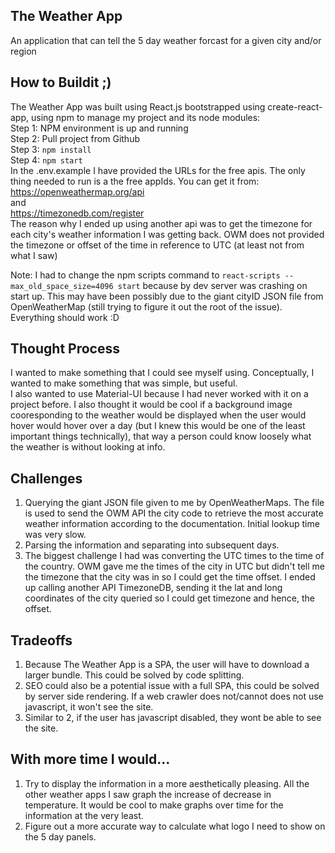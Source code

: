 ## The Weather App
  An application that can tell the 5 day weather forcast for a given city and/or region
## How to Buildit ;)
  The Weather App was built using React.js bootstrapped using create-react-app, using npm to manage my project and its node modules:<br/>
  Step 1: NPM environment is up and running<br/>
  Step 2: Pull project from Github<br/>
  Step 3: `npm install`<br/>
  Step 4: `npm start` <br/>
  In the .env.example I have provided the URLs for the free apis. The only thing needed to run is a the free appIds. You can get it from:<br/>https://openweathermap.org/api<br/>
and<br/>https://timezonedb.com/register<br/>
The reason why I ended up using another api was to get the timezone for each city's weather information I was getting back. OWM does not provided the timezone or offset of the time in reference to UTC (at least not from what I saw)<br/>

   Note: I had to change the npm scripts command to `react-scripts --max_old_space_size=4096 start` because by dev server was crashing on start up. This may have been possibly due to the giant cityID JSON file from OpenWeatherMap (still trying to figure it out the root of the issue).<br/>
  Everything should work :D

## Thought Process
  I wanted to make something that I could see myself using. Conceptually, I wanted to make something that was simple, but useful. <br/>I also wanted to use Material-UI because I had never worked with it on a project before. I also thought it would be cool if a background image cooresponding to the weather would be displayed when the user would hover would hover over a day (but I knew this would be one of the least important things technically), that way a person could know loosely what the weather is without looking at info.

## Challenges
  1. Querying the giant JSON file given to me by OpenWeatherMaps. The file is used to send the OWM API the city code to retrieve the most accurate weather information according to the documentation. Initial lookup time was very slow.
  2. Parsing the information and separating into subsequent days. 
  3. The biggest challenge I had was converting the UTC times to the time of the country. OWM gave me the times of the city in UTC but didn't tell me the timezone that the city was in so I could get the time offset. I ended up calling another API TimezoneDB, sending it the lat and long coordinates of the city queried so I could get timezone and hence, the offset.
  
## Tradeoffs
  1. Because The Weather App is a SPA, the user will have to download a larger bundle. This could be solved by code splitting. 
  2. SEO could also be a potential issue with a full SPA, this could be solved by server side rendering.  If a web crawler does not/cannot does not use javascript, it won't see the site. 
  3. Similar to 2, if the user has javascript disabled, they wont be able to see the site.
  
## With more time I would...
  1. Try to display the information in a more aesthetically pleasing. All the other weather apps I saw graph the increase of decrease in temperature. It would be cool to make graphs over time for the information at the very least.
  2. Figure out a more accurate way to calculate what logo I need to show on the 5 day panels.
  
  
